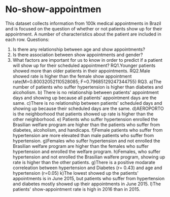# No-show-appointmen

This dataset collects information from 100k medical appointments in Brazil and is focused on the question of whether or not patients show up for their appointment. A number of characteristics about the patient are included in each row. Questions:
1.	Is there any relationship between age and show appointments?
2.	Is there association between show appointments and gender?
3.	What factors are important for us to know in order to predict if a patient will show up for their scheduled appointment?
RQ1.Younger patients showed more than older patients in their appointments. RQ2.Male showed rate is higher than the female show appointment rate(M=0.80032052110528085; F=0.79685129247344755) RQ3. a)The number of patients who suffer hypertension is higher than diabetes and alcoholism. b) There is no relationship between patients' appointment days and showing up because all patients' appointment days are the same. c)There is no relationship between patients' scheduled days and showing up because their scheduled days are the same. d)AEROPORTO is the neighborhood that patients showed up rate is higher than the other neighborhood. e) Patients who suffer hypertension enrolled the Brasilian welfare program are higher than the patients who suffer from diabetes, alcoholism, and handicaps. f)Female patients who suffer from hypertension are more elevated than male patients who suffer from hypertension. g)Females who suffer hypertension and not enrolled the Brasilian welfare program are higher than the females who suffer hypertension and enrolled the welfare program. h)Females, who suffer hypertension and not enrolled the Brasilian walfere program, showing up rate is higher than the other patients. g)There is a positive modarate correleation between hypertension and Diabetes (r= 0.43) and age and hypertension (r=0.05) k)The lowest showed up the patients' appointments is in June 2015, but patients who suffer from hypertension and diabetes mostly showed up their appointments in June 2015. l)The patients' show-appointment rate is high in 2016 than in 2015.
